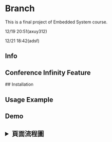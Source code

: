 # Branch
This is a final project of Embedded System course.


12/19 20:51(axuy312)

12/21 18:42(adsf)


<h2> Info </h2>

<h2> Conference Infinity Feature </h2>
## Installation

<h2> Usage Example </h2>

<h2> Demo </h2>
  
<h2><details>
 <summary>頁面流程圖</summary>
    <img src="" />
  <summary>功能圖</summary>
    <img src="" />
 </details>
 </h2>
